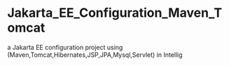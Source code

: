 # Jakarta_EE_Configuration_Maven_Tomcat
a Jakarta EE configuration project using (Maven,Tomcat,Hibernates,JSP,JPA,Mysql,Servlet) in Intellig
